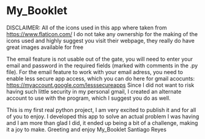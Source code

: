 # My_Booklet
DISCLAIMER: All of the  icons used in this app where taken from https://www.flaticon.com/
I do not take any ownership for the making of the icons used and highly suggest you visit their webpage, they really do have great images available for free

The email feature is not usable out of the gate, you will need to enter your email and password in the required fields (marked with comments in the .py file).
For the email feature to work with your email adress, you need to enable less secure app access, which you can do here for gmail acocunts: https://myaccount.google.com/lesssecureapps
Since I did not want to risk having such little security in my personal gmail, I created an alternate account to use with the program, which I suggest you do as well.

This is my first real python project, I am very excited to publish it and for all of you to enjoy.
I developed this app to solve an actual problem I was having and I am more than glad I did, it ended up being a bit of a challenge, making it a joy to make.
Greeting and enjoy My_Booklet
Santiago Reyes
